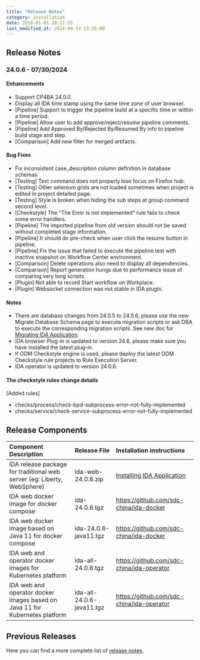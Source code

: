 ```yaml
---
title: "Release Notes"
category: installation
date: 2018-01-01 10:17:55
last_modified_at: 2024-08-14 13:35:00
---
```


## Release Notes

### 24.0.6 - 07/30/2024

#### Enhancements
- Support CP4BA 24.0.0.
- Display all IDA time stamp using the same time zone of user browser.
- [Pipeline] Support to trigger the pipeline build at a specific time or within a time period.
- [Pipeline] Allow user to add approve/reject/resume pipeline comments.
- [Pipeline] Add Approved By/Rejected By/Resumed By info to pipeline build stage and step.
- [Comparison] Add new filter for merged artifacts.

#### Bug Fixes
- Fix inconsistent case_description column definition in database schemas.
- [Testing] Text command does not properly lose focus on Firefox hub.
- [Testing] Other selenium grids are not loaded sometimes when project is edited in project detailed page.
- [Testing] Style is broken when hiding the sub steps at group command second level.
- [Checkstyle] The "The Error is not implemented" rule fails to check some error handlers.
- [Pipeline] The imported pipeline from old version should not be saved without completed stage information.
- [Pipeline] It should do pre-check when user click the resume button in pipeline.
- [Pipeline] Fix the issue that failed to execute the pipeline test with inactive snapshot on Workflow Center environment.
- [Comparison] Delete operations also need to display all dependencies.
- [Comparison] Report generation hungs due to performance issue of comparing very long scripts.
- [Plugin] Not able to record Start workflow on Workplace.
- [Plugin] Websocket connection was not stable in IDA plugin.

#### Notes
- There are database changes from 24.0.5 to 24.0.6, please use the new Migrate Database Schema page to execute migration scripts or ask DBA to execute the corresponding migration scripts. See new doc for [Migrating IDA Application](https://sdc-china.github.io/IDA-doc/installation/installation-migrating-ida-application.html#migrate-database-schema-on-ida-startup).
- IDA browser Plug-in is updated to version 24.6, please make sure you have installed the latest plug-in.
- If ODM Checkstyle engine is used, please deploy the latest ODM Checkstyle rule projects to Rule Execution Server.
- IDA operator is updated to version 24.0.6.

#### The checkstyle rules change details
[Added rules]
- checks/process/check-bpd-subprocess-error-not-fully-implemented
- checks/service/check-service-subprocess-error-not-fully-implemented

## Release Components

| Component Description	| Release File	| Installation instructions| 
|:----------------|:------------------------|:---------------|
| IDA release package for traditional web server (eg: Liberty, WebSphere)	 |ida-web-24.0.6.zip|[Installing IDA Application](../installation/installation-installing-ida-application.html) |
| IDA web docker image for docker compose | ida-24.0.6.tgz | <https://github.com/sdc-china/ida-docker> |
| IDA web docker image based on Java 11 for docker compose |	ida-24.0.6-java11.tgz	| <https://github.com/sdc-china/ida-docker> |
| IDA web and operator docker images for Kubernetes platform |	ida-all-24.0.6.tgz	| <https://github.com/sdc-china/ida-operator> |
| IDA web and operator docker images  based on Java 11 for Kubernetes platform |	ida-all-24.0.6-java11.tgz	| <https://github.com/sdc-china/ida-operator> |

## Previous Releases

Here you can find a more complete list of [release notes](../references/references-previous-release-notes.html).